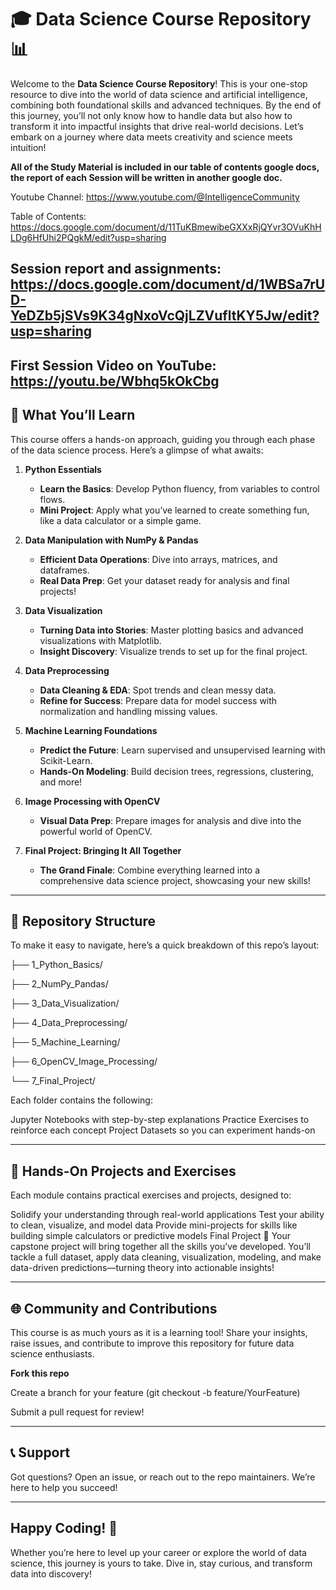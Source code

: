 # 🎓 Data Science Course Repository 📊

Welcome to the **Data Science Course Repository**! This is your one-stop resource to dive into the world of data science and artificial intelligence, combining both foundational skills and advanced techniques. By the end of this journey, you’ll not only know how to handle data but also how to transform it into impactful insights that drive real-world decisions. Let’s embark on a journey where data meets creativity and science meets intuition!

**All of the Study Material is included in our table of contents google docs, the report of each Session will be written in another google doc.**

Youtube Channel:
https://www.youtube.com/@IntelligenceCommunity

Table of Contents:
https://docs.google.com/document/d/11TuKBmewibeGXXxRjQYvr3OVuKhHLDg6HfUhi2PQgkM/edit?usp=sharing

Session report and assignments:
https://docs.google.com/document/d/1WBSa7rUD-YeDZb5jSVs9K34gNxoVcQjLZVufltKY5Jw/edit?usp=sharing
---

First Session Video on YouTube:
https://youtu.be/Wbhq5kOkCbg
---

## 🌟 What You’ll Learn

This course offers a hands-on approach, guiding you through each phase of the data science process. Here’s a glimpse of what awaits:

1. **Python Essentials**  
   - **Learn the Basics**: Develop Python fluency, from variables to control flows.
   - **Mini Project**: Apply what you’ve learned to create something fun, like a data calculator or a simple game.

2. **Data Manipulation with NumPy & Pandas**  
   - **Efficient Data Operations**: Dive into arrays, matrices, and dataframes.
   - **Real Data Prep**: Get your dataset ready for analysis and final projects!

3. **Data Visualization**  
   - **Turning Data into Stories**: Master plotting basics and advanced visualizations with Matplotlib.
   - **Insight Discovery**: Visualize trends to set up for the final project.

4. **Data Preprocessing**  
   - **Data Cleaning & EDA**: Spot trends and clean messy data.
   - **Refine for Success**: Prepare data for model success with normalization and handling missing values.

5. **Machine Learning Foundations**  
   - **Predict the Future**: Learn supervised and unsupervised learning with Scikit-Learn.
   - **Hands-On Modeling**: Build decision trees, regressions, clustering, and more!

6. **Image Processing with OpenCV**  
   - **Visual Data Prep**: Prepare images for analysis and dive into the powerful world of OpenCV.

7. **Final Project: Bringing It All Together**  
   - **The Grand Finale**: Combine everything learned into a comprehensive data science project, showcasing your new skills!

---

## 📁 Repository Structure
To make it easy to navigate, here’s a quick breakdown of this repo’s layout:

├── 1_Python_Basics/

├── 2_NumPy_Pandas/

├── 3_Data_Visualization/

├── 4_Data_Preprocessing/

├── 5_Machine_Learning/

├── 6_OpenCV_Image_Processing/

└── 7_Final_Project/

Each folder contains the following:

Jupyter Notebooks with step-by-step explanations
Practice Exercises to reinforce each concept
Project Datasets so you can experiment hands-on

---

## 🤹 Hands-On Projects and Exercises

Each module contains practical exercises and projects, designed to:

Solidify your understanding through real-world applications
Test your ability to clean, visualize, and model data
Provide mini-projects for skills like building simple calculators or predictive models
Final Project 🎉
Your capstone project will bring together all the skills you’ve developed. You’ll tackle a full dataset, apply data cleaning, visualization, modeling, and make data-driven predictions—turning theory into actionable insights!

---

## 🌐 Community and Contributions

This course is as much yours as it is a learning tool! Share your insights, raise issues, and contribute to improve this repository for future data science enthusiasts.

**Fork this repo**

Create a branch for your feature (git checkout -b feature/YourFeature)

Submit a pull request for review!

---

## 📞 Support

Got questions? Open an issue, or reach out to the repo maintainers. We’re here to help you succeed!

---

## Happy Coding! 🎉

Whether you’re here to level up your career or explore the world of data science, this journey is yours to take. Dive in, stay curious, and transform data into discovery!
